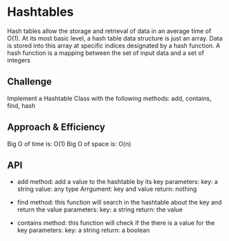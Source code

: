 # Hashtables
<!-- Short summary or background information -->
Hash tables allow the storage and retrieval of data in an average time of O(1). At its most basic level, a hash table data structure is just an array. Data is stored into this array at specific indices designated by a hash function. A hash function is a mapping between the set of input data and a set of integers

## Challenge
<!-- Description of the challenge -->
Implement a Hashtable Class with the following methods:
add, contains, find, hash

## Approach & Efficiency
<!-- What approach did you take? Why? What is the Big O space/time for this approach? -->
Big O of time is: O(1)
Big O of space is: O(n)

## API
<!-- Description of each method publicly available in each of your hashtable -->
- add method:
    add a value to the hashtable by its key 
    parameters:
    key: a string
    value: any type
    Arrgument: key and value 
    return: nothing


- find method:
    this function will search in the hashtable about the key and return the value
    parameters:
    key: a string
    return: the value 


- contains method: 
   this function will check if the there is a value for the key 
    parameters:
    key: a string
    return: a boolean
    
